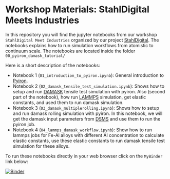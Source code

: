 # Workshop Materials: StahlDigital Meets Industries

In this repository you will find the jupyter notebooks from our workshop `StahlDigital Meet Industries` organized by our project [StahlDigital](https://material-digital.de/project/6). The notebooks explains how to run simulation workflows from atomistic to continuum scale. The notebooks are located inside the folder `00_pyiron_damask_tutorial/`

Here is a short description of the notebooks:
- Notebook 1 (`01_introduction_to_pyiron.ipynb`): General introduction to [Pyiron](https://pyiron.org/).
- Notebook 2 (`02_damask_tensile_test_simulation.ipynb`): Shows how to setup and run [DAMASK](https://damask.mpie.de/release/) tensile test simulation with pyiron. Also (second part of the notebook), how run [LAMMPS](https://www.lammps.org/#gsc.tab=0) simulation, get elastic constants, and used them to run damask simulation.
- Notebook 3 (`03_damask_multiplerolling.ipynb`): Shows how to setup and run damask rolling simulation with pyiron. In this notebook, we will get the damask input parameters from [DSMS](https://stahldigital.materials-data.space/) and use them to run the pyiron job.
- Notebook 4 (`04_lammps_damask_workflow.ipynb`): Show how to run lammps jobs for Fe-Al alloys with different Al concentration to calculate elastic constants, use these elastic constants to run damask tensile test simulation for these alloys.

To run these notebooks directly in your web browser click on the `MyBinder` link below:

[![Binder](https://mybinder.org/badge_logo.svg)](https://mybinder.org/v2/gh/usaikia/StahlDigital_Workshop_Materials.git/HEAD?labpath=00_pyiron_damask_tutorial)
